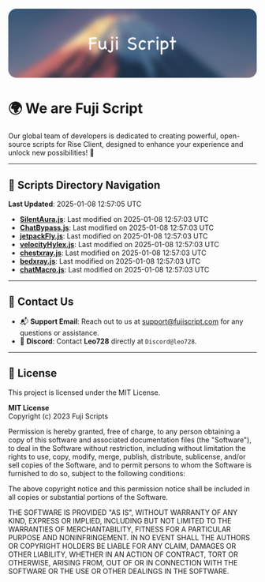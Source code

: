 ![Banner](.github/b.webp)

# 🌍 **We are Fuji Script**

Our global team of developers is dedicated to creating powerful, open-source scripts for Rise Client, designed to enhance your experience and unlock new possibilities! 🌟

---
<!-- SCRIPTS_NAVIGATION_START -->
## 📂 **Scripts Directory Navigation**

**Last Updated**: 2025-01-08 12:57:05 UTC

- **[SilentAura.js](scripts/SilentAura.js)**: Last modified on 2025-01-08 12:57:03 UTC
- **[ChatBypass.js](scripts/ChatBypass.js)**: Last modified on 2025-01-08 12:57:03 UTC
- **[jetpackFly.js](scripts/jetpackFly.js)**: Last modified on 2025-01-08 12:57:03 UTC
- **[velocityHylex.js](scripts/velocityHylex.js)**: Last modified on 2025-01-08 12:57:03 UTC
- **[chestxray.js](scripts/chestxray.js)**: Last modified on 2025-01-08 12:57:03 UTC
- **[bedxray.js](scripts/bedxray.js)**: Last modified on 2025-01-08 12:57:03 UTC
- **[chatMacro.js](scripts/chatMacro.js)**: Last modified on 2025-01-08 12:57:03 UTC

<!-- SCRIPTS_NAVIGATION_END -->

---

## 💬 **Contact Us**  
- 📬 **Support Email**: Reach out to us at [support@fujiscript.com](mailto:support@fujiscript.com) for any questions or assistance.  
- 💬 **Discord**: Contact **Leo728** directly at `Discord@leo728`.

---

## 📜 **License**

This project is licensed under the MIT License.  

**MIT License**  
Copyright (c) 2023 Fuji Scripts  

Permission is hereby granted, free of charge, to any person obtaining a copy of this software and associated documentation files (the "Software"), to deal in the Software without restriction, including without limitation the rights to use, copy, modify, merge, publish, distribute, sublicense, and/or sell copies of the Software, and to permit persons to whom the Software is furnished to do so, subject to the following conditions:  

The above copyright notice and this permission notice shall be included in all copies or substantial portions of the Software.  

THE SOFTWARE IS PROVIDED "AS IS", WITHOUT WARRANTY OF ANY KIND, EXPRESS OR IMPLIED, INCLUDING BUT NOT LIMITED TO THE WARRANTIES OF MERCHANTABILITY, FITNESS FOR A PARTICULAR PURPOSE AND NONINFRINGEMENT. IN NO EVENT SHALL THE AUTHORS OR COPYRIGHT HOLDERS BE LIABLE FOR ANY CLAIM, DAMAGES OR OTHER LIABILITY, WHETHER IN AN ACTION OF CONTRACT, TORT OR OTHERWISE, ARISING FROM, OUT OF OR IN CONNECTION WITH THE SOFTWARE OR THE USE OR OTHER DEALINGS IN THE SOFTWARE.  
